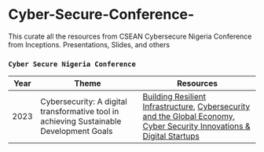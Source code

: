 # Cyber-Secure-Conference-
This curate all the resources from CSEAN Cybersecure Nigeria Conference from Inceptions. Presentations, Slides, and others
### `Cyber Secure Nigeria Conference`

| Year | Theme | Resources |
| --- | --- | ---
| 2023 |Cybersecurity: A digital transformative tool in achieving Sustainable Development Goals | [Building Resilient Infrastructure](https://csean-my.sharepoint.com/personal/conference_csean_org_ng/_layouts/15/onedrive.aspx?ga=1&id=%2Fpersonal%2Fconference%5Fcsean%5Forg%5Fng%2FDocuments%2FCSN%202023%20%2D%20Pictures%20and%20Presentations%2FCSN%202023%20Presentations%2FDay%201%2FBuilding%20Resilient%20Infrastructure%5FEnsuring%20robust%20cybersecurity%20measures%20for%20critical%20infrastructure%20protection%2Epdf&parent=%2Fpersonal%2Fconference%5Fcsean%5Forg%5Fng%2FDocuments%2FCSN%202023%20%2D%20Pictures%20and%20Presentations%2FCSN%202023%20Presentations%2FDay%201), [Cybersecurity and the Global Economy](https://csean-my.sharepoint.com/personal/conference_csean_org_ng/_layouts/15/onedrive.aspx?ga=1&id=%2Fpersonal%2Fconference%5Fcsean%5Forg%5Fng%2FDocuments%2FCSN%202023%20%2D%20Pictures%20and%20Presentations%2FCSN%202023%20Presentations%2FDay%201%2FCyber%20Security%20and%20the%20Global%20Economy%20%2D%20Creating%20More%20Opportunities%2C%20Eradicating%20Hunger%20and%20Poverty%2Epdf&parent=%2Fpersonal%2Fconference%5Fcsean%5Forg%5Fng%2FDocuments%2FCSN%202023%20%2D%20Pictures%20and%20Presentations%2FCSN%202023%20Presentations%2FDay%201), [Cyber Security Innovations & Digital Startups](https://csean-my.sharepoint.com/personal/conference_csean_org_ng/_layouts/15/onedrive.aspx?ga=1&id=%2Fpersonal%2Fconference%5Fcsean%5Forg%5Fng%2FDocuments%2FCSN%202023%20%2D%20Pictures%20and%20Presentations%2FCSN%202023%20Presentations%2FDay%201%2FCyber%20Security%20Innovations%20and%20Digital%20Startups%2Epdf&parent=%2Fpersonal%2Fconference%5Fcsean%5Forg%5Fng%2FDocuments%2FCSN%202023%20%2D%20Pictures%20and%20Presentations%2FCSN%202023%20Presentations%2FDay%201)
